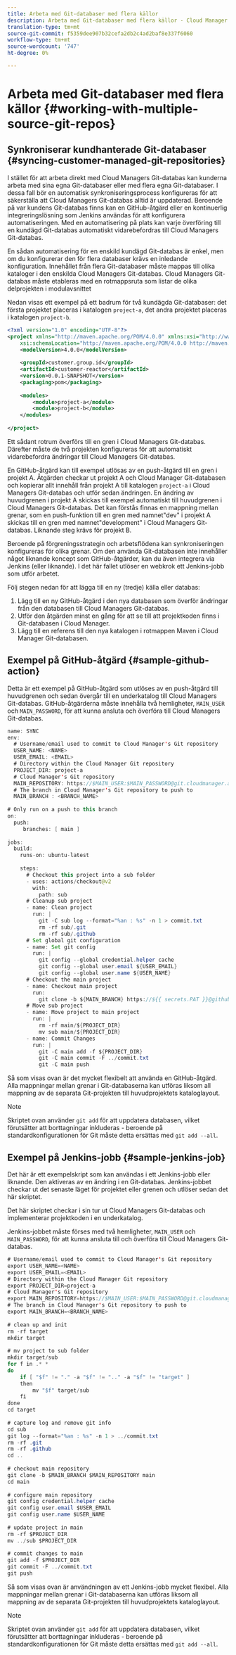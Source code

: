 ```yaml
---
title: Arbeta med Git-databaser med flera källor
description: Arbeta med Git-databaser med flera källor - Cloud Manager
translation-type: tm+mt
source-git-commit: f5359dee907b32cefa2db2c4ad2baf8e337f6060
workflow-type: tm+mt
source-wordcount: '747'
ht-degree: 0%

---
```



# Arbeta med Git-databaser med flera källor {#working-with-multiple-source-git-repos}


## Synkroniserar kundhanterade Git-databaser {#syncing-customer-managed-git-repositories}

I stället för att arbeta direkt med Cloud Managers Git-databas kan kunderna arbeta med sina egna Git-databaser eller med flera egna Git-databaser. I dessa fall bör en automatisk synkroniseringsprocess konfigureras för att säkerställa att Cloud Managers Git-databas alltid är uppdaterad. Beroende på var kundens Git-databas finns kan en GitHub-åtgärd eller en kontinuerlig integreringslösning som Jenkins användas för att konfigurera automatiseringen. Med en automatisering på plats kan varje överföring till en kundägd Git-databas automatiskt vidarebefordras till Cloud Managers Git-databas.

En sådan automatisering för en enskild kundägd Git-databas är enkel, men om du konfigurerar den för flera databaser krävs en inledande konfiguration. Innehållet från flera Git-databaser måste mappas till olika kataloger i den enskilda Cloud Managers Git-databas.  Cloud Managers Git-databas måste etableras med en rotmappsruta som listar de olika delprojekten i modulavsnittet

Nedan visas ett exempel på ett badrum för två kundägda Git-databaser: det första projektet placeras i katalogen `project-a`, det andra projektet placeras i katalogen `project-b`.

```xml
<?xml version="1.0" encoding="UTF-8"?>
<project xmlns="http://maven.apache.org/POM/4.0.0" xmlns:xsi="http://www.w3.org/2001/XMLSchema-instance"
    xsi:schemaLocation="http://maven.apache.org/POM/4.0.0 http://maven.apache.org/maven-v4_0_0.xsd">
    <modelVersion>4.0.0</modelVersion>
  
    <groupId>customer.group.id</groupId>
    <artifactId>customer-reactor</artifactId>
    <version>0.0.1-SNAPSHOT</version>
    <packaging>pom</packaging>
  
    <modules>
        <module>project-a</module>
        <module>project-b</module>
    </modules>
  
</project>
```

Ett sådant rotrum överförs till en gren i Cloud Managers Git-databas. Därefter måste de två projekten konfigureras för att automatiskt vidarebefordra ändringar till Cloud Managers Git-databas.

En GitHub-åtgärd kan till exempel utlösas av en push-åtgärd till en gren i projekt A. Åtgärden checkar ut projekt A och Cloud Manager Git-databasen och kopierar allt innehåll från projekt A till katalogen `project-a` i Cloud Managers Git-databas och utför sedan ändringen. En ändring av huvudgrenen i projekt A skickas till exempel automatiskt till huvudgrenen i Cloud Managers Git-databas. Det kan förstås finnas en mappning mellan grenar, som en push-funktion till en gren med namnet&quot;dev&quot; i projekt A skickas till en gren med namnet&quot;development&quot; i Cloud Managers Git-databas. Liknande steg krävs för projekt B.

Beroende på förgreningsstrategin och arbetsflödena kan synkroniseringen konfigureras för olika grenar. Om den använda Git-databasen inte innehåller något liknande koncept som GitHub-åtgärder, kan du även integrera via Jenkins (eller liknande). I det här fallet utlöser en webkrok ett Jenkins-jobb som utför arbetet.

Följ stegen nedan för att lägga till en ny (tredje) källa eller databas:

1. Lägg till en ny GitHub-åtgärd i den nya databasen som överför ändringar från den databasen till Cloud Managers Git-databas.
1. Utför den åtgärden minst en gång för att se till att projektkoden finns i Git-databasen i Cloud Manager.
1. Lägg till en referens till den nya katalogen i rotmappen Maven i Cloud Manager Git-databasen.


## Exempel på GitHub-åtgärd {#sample-github-action}

Detta är ett exempel på GitHub-åtgärd som utlöses av en push-åtgärd till huvudgrenen och sedan övergår till en underkatalog till Cloud Managers Git-databas. GitHub-åtgärderna måste innehålla två hemligheter, `MAIN_USER` och `MAIN_PASSWORD`, för att kunna ansluta och överföra till Cloud Managers Git-databas.

```java
name: SYNC
env:
  # Username/email used to commit to Cloud Manager's Git repository
  USER_NAME: <NAME>
  USER_EMAIL: <EMAIL>
  # Directory within the Cloud Manager Git repository
  PROJECT_DIR: project-a
  # Cloud Manager's Git repository
  MAIN_REPOSITORY: https://$MAIN_USER:$MAIN_PASSWORD@git.cloudmanager.adobe.com/<PATH>
  # The branch in Cloud Manager's Git repository to push to
  MAIN_BRANCH : <BRANCH_NAME>
 
# Only run on a push to this branch
on:
  push:
     branches: [ main ]
 
jobs:
  build:
    runs-on: ubuntu-latest
 
    steps:
      # Checkout this project into a sub folder
      - uses: actions/checkout@v2
        with:
          path: sub
      # Cleanup sub project
      - name: Clean project
        run: |
          git -C sub log --format="%an : %s" -n 1 > commit.txt
          rm -rf sub/.git
          rm -rf sub/.github
      # Set global git configuration
      - name: Set git config
        run: |
          git config --global credential.helper cache
          git config --global user.email ${USER_EMAIL}
          git config --global user.name ${USER_NAME}
      # Checkout the main project
      - name: Checkout main project
        run:
          git clone -b ${MAIN_BRANCH} https://${{ secrets.PAT }}@github.com/${MAIN_REPOSITORY}.git main 
      # Move sub project
      - name: Move project to main project
        run: |
          rm -rf main/${PROJECT_DIR} 
          mv sub main/${PROJECT_DIR}
      - name: Commit Changes
        run: |
          git -C main add -f ${PROJECT_DIR}
          git -C main commit -F ../commit.txt
          git -C main push
```

Så som visas ovan är det mycket flexibelt att använda en GitHub-åtgärd. Alla mappningar mellan grenar i Git-databaserna kan utföras liksom all mappning av de separata Git-projekten till huvudprojektets kataloglayout.

>[!NOTE]
>Skriptet ovan använder `git add` för att uppdatera databasen, vilket förutsätter att borttagningar inkluderas - beroende på standardkonfigurationen för Git måste detta ersättas med `git add --all`.

## Exempel på Jenkins-jobb {#sample-jenkins-job}

Det här är ett exempelskript som kan användas i ett Jenkins-jobb eller liknande. Den aktiveras av en ändring i en Git-databas. Jenkins-jobbet checkar ut det senaste läget för projektet eller grenen och utlöser sedan det här skriptet.

Det här skriptet checkar i sin tur ut Cloud Managers Git-databas och implementerar projektkoden i en underkatalog.

Jenkins-jobbet måste förses med två hemligheter, `MAIN_USER` och `MAIN_PASSWORD`, för att kunna ansluta till och överföra till Cloud Managers Git-databas.

```java
# Username/email used to commit to Cloud Manager's Git repository
export USER_NAME=<NAME>
export USER_EMAIL=<EMAIL>
# Directory within the Cloud Manager Git repository
export PROJECT_DIR=project-a
# Cloud Manager's Git repository
export MAIN_REPOSITORY=https://$MAIN_USER:$MAIN_PASSWORD@git.cloudmanager.adobe.com/<PATH>
# The branch in Cloud Manager's Git repository to push to
export MAIN_BRANCH=<BRANCH_NAME>
 
# clean up and init
rm -rf target
mkdir target
 
# mv project to sub folder
mkdir target/sub
for f in .* *
do
    if [ "$f" != "." -a "$f" != ".." -a "$f" != "target" ]
    then
        mv "$f" target/sub
    fi
done
cd target
 
# capture log and remove git info
cd sub
git log --format="%an : %s" -n 1 > ../commit.txt
rm -rf .git
rm -rf .github
cd ..
 
# checkout main repository
git clone -b $MAIN_BRANCH $MAIN_REPOSITORY main
cd main
 
# configure main repository
git config credential.helper cache
git config user.email $USER_EMAIL
git config user.name $USER_NAME
 
# update project in main
rm -rf $PROJECT_DIR
mv ../sub $PROJECT_DIR
 
# commit changes to main
git add -f $PROJECT_DIR
git commit -F ../commit.txt
git push
```

Så som visas ovan är användningen av ett Jenkins-jobb mycket flexibel. Alla mappningar mellan grenar i Git-databaserna kan utföras liksom all mappning av de separata Git-projekten till huvudprojektets kataloglayout.

>[!NOTE]
>Skriptet ovan använder `git add` för att uppdatera databasen, vilket förutsätter att borttagningar inkluderas - beroende på standardkonfigurationen för Git måste detta ersättas med `git add --all`.